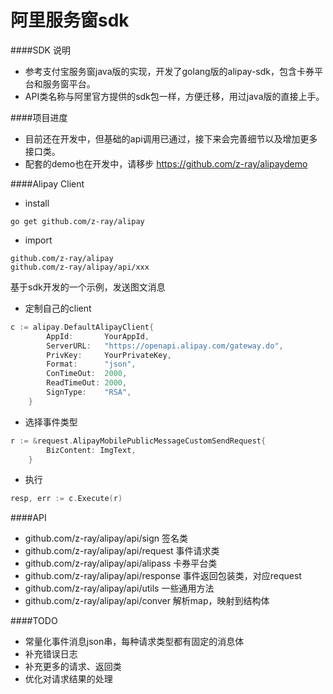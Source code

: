 # 阿里服务窗sdk

####SDK 说明
* 参考支付宝服务窗java版的实现，开发了golang版的alipay-sdk，包含卡券平台和服务窗平台。
* API类名称与阿里官方提供的sdk包一样，方便迁移，用过java版的直接上手。

####项目进度
* 目前还在开发中，但基础的api调用已通过，接下来会完善细节以及增加更多接口类。
* 配套的demo也在开发中，请移步 https://github.com/z-ray/alipaydemo

####Alipay Client
* install
```
go get github.com/z-ray/alipay
```
* import
```
github.com/z-ray/alipay
github.com/z-ray/alipay/api/xxx
```
基于sdk开发的一个示例，发送图文消息
* 定制自己的client
```go
c := alipay.DefaultAlipayClient{
		AppId:       YourAppId,
		ServerURL:   "https://openapi.alipay.com/gateway.do",
		PrivKey:     YourPrivateKey,
		Format:      "json",
		ConTimeOut:  2000,
		ReadTimeOut: 2000,
		SignType:    "RSA",
	}
```
* 选择事件类型
```go
r := &request.AlipayMobilePublicMessageCustomSendRequest{
		BizContent: ImgText,
	}
```
* 执行
```go
resp, err := c.Execute(r)
```


####API
* github.com/z-ray/alipay/api/sign 签名类
* github.com/z-ray/alipay/api/request 事件请求类
* github.com/z-ray/alipay/api/alipass 卡券平台类
* github.com/z-ray/alipay/api/response 事件返回包装类，对应request
* github.com/z-ray/alipay/api/utils 一些通用方法
* github.com/z-ray/alipay/api/conver 解析map，映射到结构体

####TODO
* 常量化事件消息json串，每种请求类型都有固定的消息体
* 补充错误日志
* 补充更多的请求、返回类
* 优化对请求结果的处理


